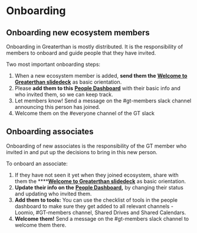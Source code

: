 # Onboarding

## Onboarding new ecosystem members

Onboarding in Greaterthan is mostly distributed. It is the responsibility of members to onboard and guide people that they have invited. 

Two most important onboarding steps: 

1. When a new ecosystem member is added, **send them the** [**Welcome to Greaterthan slidedeck**](https://docs.google.com/presentation/d/1rFSGgnr78lhhy5qUJU2nRUVO1Xro84iDbriAotjiRV0/edit#slide=id.p21) as basic orientation. 
2. Please **add them to this** [**People Dashboard**](https://docs.google.com/spreadsheets/d/1cqVmoV0AtcExdkr3vpl5oKBTFng4njT1uVzgWvooA4c/edit#gid=0) with their basic info and who invited them, so we can keep track. 
3. Let members know! Send a message on the \#gt-members slack channel announcing this person has joined. 
4. Welcome them on the \#everyone channel of the GT slack

## Onboarding associates

Onboarding of new associates is the responsibility of the GT member who invited in and put up the decisions to bring in this new person. 

To onboard an associate: 

1. If they have not seen it yet when they joined ecosystem, share with them the ****[**Welcome to Greaterthan slidedeck**](https://docs.google.com/presentation/d/1rFSGgnr78lhhy5qUJU2nRUVO1Xro84iDbriAotjiRV0/edit#slide=id.p21) as basic orientation. 
2. **Update their info on the** [**People Dashboard**](https://docs.google.com/spreadsheets/d/1cqVmoV0AtcExdkr3vpl5oKBTFng4njT1uVzgWvooA4c/edit#gid=0)**,** by changing their status and updating who invited them.
3. **Add them to tools:** You can use the checklist of tools in the people dashboard to make sure they get added to all relevant channels - Loomio, \#GT-members channel, Shared Drives and Shared Calendars. 
4. **Welcome them!** Send a message on the \#gt-members slack channel to welcome them there. 



